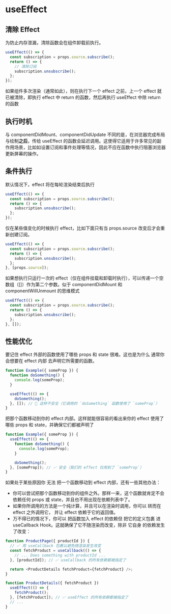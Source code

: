 # useEffect

## 清除 Effect

为防止内存泄漏，清除函数会在组件卸载前执行。

```js
useEffect(() => {
  const subscription = props.source.subscribe();
  return () => {
    // 清除订阅
    subscription.unsubscribe();
  };
});
```

如果组件多次渲染（通常如此），则在执行下一个 effect 之前，上一个 effect 就已被清除，即执行 effect 中 return 的函数，然后再执行 useEffect 中除 return 的函数

## 执行时机

与 componentDidMount、componentDidUpdate 不同的是，在浏览器完成布局与绘制**之后**，传给 useEffect 的函数会延迟调用。这使得它适用于许多常见的副作用场景，比如如设置订阅和事件处理等情况，因此不应在函数中执行阻塞浏览器更新屏幕的操作。

## 条件执行

默认情况下，effect 将在每轮渲染结束后执行

```js
useEffect(() => {
  const subscription = props.source.subscribe();
  return () => {
    subscription.unsubscribe();
  };
});
```

仅在某些值变化的时候执行 effect，比如下面只有当 props.source 改变后才会重新创建订阅。

```js
useEffect(() => {
  const subscription = props.source.subscribe();
  return () => {
    subscription.unsubscribe();
  };
}, [props.source]);
```
如果想执行只运行一次的 effect（仅在组件挂载和卸载时执行），可以传递一个空数组（[]）作为第二个参数。似于 componentDidMount 和 componentWillUnmount 的思维模式
```js
useEffect(() => {
  const subscription = props.source.subscribe();
  return () => {
    subscription.unsubscribe();
  };
}, []);
```

## 性能优化
要记住 effect 外部的函数使用了哪些 props 和 state 很难。这也是为什么 通常你会想要在 effect 内部 去声明它所需要的函数。

```js
function Example({ someProp }) {
  function doSomething() {
    console.log(someProp);
  }

  useEffect(() => {
    doSomething();
  }, []); // 🔴 这样不安全（它调用的 `doSomething` 函数使用了 `someProp`）
}
```
把那个函数移动到你的 effect 内部。这样就能很容易的看出来你的 effect 使用了哪些 props 和 state，并确保它们都被声明了
```js
function Example({ someProp }) {
  useEffect(() => {
    function doSomething() {
      console.log(someProp);
    }

    doSomething();
  }, [someProp]); // ✅ 安全（我们的 effect 仅用到了 `someProp`）
}
```
如果处于某些原因你 无法 把一个函数移动到 effect 内部，还有一些其他办法：

- 你可以尝试把那个函数移动到你的组件之外。那样一来，这个函数就肯定不会依赖任何 props 或 state，并且也不用出现在依赖列表中了。
- 如果你所调用的方法是一个纯计算，并且可以在渲染时调用，你可以 转而在 effect 之外调用它， 并让 effect 依赖于它的返回值。
- 万不得已的情况下，你可以 把函数加入 effect 的依赖但 把它的定义包裹 进 useCallback Hook。这就确保了它不随渲染而改变，除非 它自身 的依赖发生了改变：
  
```js
function ProductPage({ productId }) {
  // ✅ 用 useCallback 包裹以避免随渲染发生改变
  const fetchProduct = useCallback(() => {
    // ... Does something with productId ...
  }, [productId]); // ✅ useCallback 的所有依赖都被指定了

  return <ProductDetails fetchProduct={fetchProduct} />;
}

function ProductDetails({ fetchProduct })
  useEffect(() => {
    fetchProduct();
  }, [fetchProduct]); // ✅ useEffect 的所有依赖都被指定了
  // ...
}
```